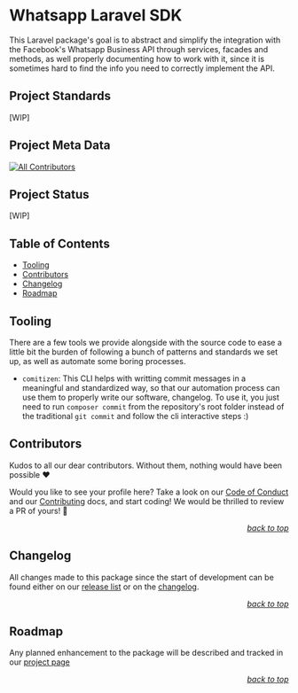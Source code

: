 # Whatsapp Laravel SDK

This Laravel package's goal is to abstract and simplify the integration with the Facebook's Whatsapp Business API through services, facades and methods, as well properly documenting how to work with it, since it is sometimes hard to find the info you need to correctly implement the API.

## Project Standards

[WIP]

## Project Meta Data

[![All Contributors](https://img.shields.io/github/all-contributors/42dx/whatsapp-laravel-sdk?color=ee8449&flat&label=Contributors)](https://github.com/42dx/whatsapp-laravel-sdk/blob/beta/README.md#contributors)

## Project Status

[WIP]

## Table of Contents

- [Tooling](#tooling)
- [Contributors](#contributors)
- [Changelog](#changelog)
- [Roadmap](#roadmap)

## Tooling

There are a few tools we provide alongside with the source code to ease a little bit the burden of following a bunch of patterns and standards we set up, as well as automate some boring processes.

- `comitizen`: This CLI helps with writting commit messages in a meaningful and standardized way, so that our automation process can use them to properly write our software, changelog. To use it, you just need to run `composer commit` from the repository's root folder instead of the traditional `git commit` and follow the cli interactive steps :)

## Contributors

Kudos to all our dear contributors. Without them, nothing would have been possible :heart:

<!-- ALL-CONTRIBUTORS-LIST:START - Do not remove or modify this section -->
<!-- prettier-ignore-start -->
<!-- markdownlint-disable -->

<!-- markdownlint-restore -->
<!-- prettier-ignore-end -->
<!-- ALL-CONTRIBUTORS-LIST:END -->

Would you like to see your profile here? Take a look on our [Code of Conduct](https://github.com/42dx/.github/blob/main/CODE_OF_CONDUCT.md) and our [Contributing](https://github.com/42dx/.github/blob/main/CONTRIBUTING.md) docs, and start coding! We would be thrilled to review a PR of yours! :100:

<p align="right"><em><a href="#table-of-contents">back to top</a></em></p>

## Changelog

All changes made to this package since the start of development can be found either on our [release list](https://github.com/42dx/whatsapp-laravel-sdk/releases) or on the [changelog](CHANGELOG.md).

<p align="right"><em><a href="#table-of-contents">back to top</a></em></p>

## Roadmap

Any planned enhancement to the package will be described and tracked in our [project page](https://github.com/orgs/42dx/projects/3)

<p align="right"><em><a href="#table-of-contents">back to top</a></em></p>
